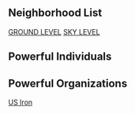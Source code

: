 ## Neighborhood List

[GROUND LEVEL](GroundLevel)
[ SKY LEVEL](SkyLevel)

## Powerful Individuals

## Powerful Organizations
[US Iron](USIron.md)
